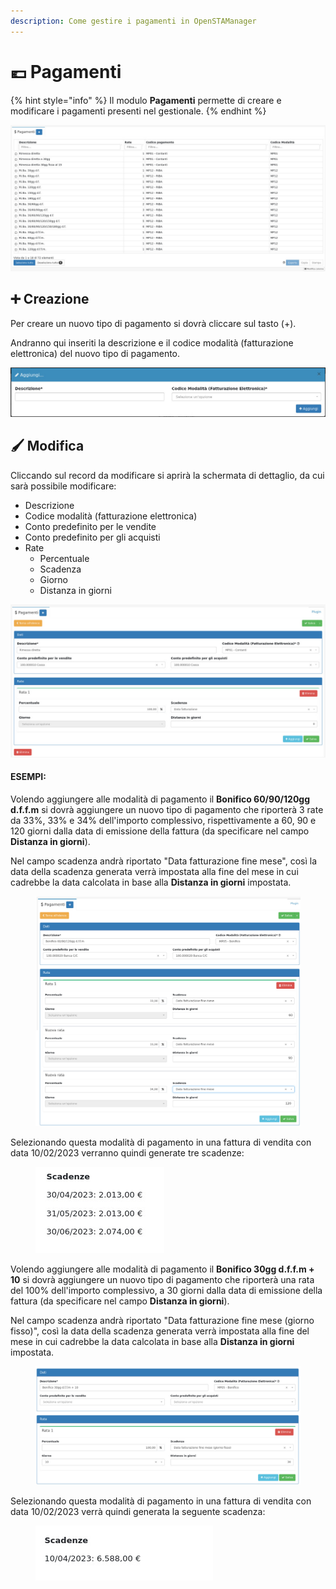 ```yaml
---
description: Come gestire i pagamenti in OpenSTAManager
---
```


# 💶 Pagamenti

{% hint style="info" %}
Il modulo **Pagamenti** permette di creare e modificare i pagamenti presenti nel gestionale.
{% endhint %}

![](<../../../../.gitbook/assets/image (619).png>)

## ➕ Creazione

Per creare un nuovo tipo di pagamento si dovrà cliccare sul tasto (+).

Andranno qui inseriti la descrizione e il codice modalità (fatturazione elettronica) del nuovo tipo di pagamento.

![](<../../../../.gitbook/assets/image (38).png>)

## 🖌️ Modifica

Cliccando sul record da modificare si aprirà la schermata di dettaglio, da cui sarà possibile modificare:

* Descrizione
* Codice modalità (fatturazione elettronica)
* Conto predefinito per le vendite
* Conto predefinito per gli acquisti
* Rate
  * Percentuale
  * Scadenza
  * Giorno
  * Distanza in giorni

![](<../../../../.gitbook/assets/image (544).png>)

#### ESEMPI:

Volendo aggiungere alle modalità di pagamento il **Bonifico 60/90/120gg d.f.f.m** si dovrà aggiungere un nuovo tipo di pagamento che riporterà 3 rate da 33%, 33% e 34% dell'importo complessivo, rispettivamente a 60, 90 e 120 giorni dalla data di emissione della fattura (da specificare nel campo **Distanza in giorni**).

Nel campo scadenza andrà riportato "Data fatturazione fine mese", così la data della scadenza generata verrà impostata alla fine del mese in cui cadrebbe la data calcolata in base alla **Distanza in giorni** impostata.

<figure><img src="../../../../.gitbook/assets/pagamenti (1).png" alt=""><figcaption></figcaption></figure>

Selezionando questa modalità di pagamento in una fattura di vendita con data 10/02/2023  verranno quindi generate tre scadenze:

<figure><img src="../../../../.gitbook/assets/immagine (331).png" alt=""><figcaption></figcaption></figure>

Volendo aggiungere alle modalità di pagamento il **Bonifico 30gg d.f.f.m + 10** si dovrà aggiungere un nuovo tipo di pagamento che riporterà una rata del 100% dell'importo complessivo, a 30 giorni dalla data di emissione della fattura (da specificare nel campo **Distanza in giorni**).

Nel campo scadenza andrà riportato "Data fatturazione fine mese (giorno fisso)", così la data della scadenza generata verrà impostata alla fine del mese in cui cadrebbe la data calcolata in base alla **Distanza in giorni** impostata.

<figure><img src="../../../../.gitbook/assets/immagine (670).png" alt=""><figcaption></figcaption></figure>

Selezionando questa modalità di pagamento in una fattura di vendita con data 10/02/2023 verrà quindi generata la seguente scadenza:

<figure><img src="../../../../.gitbook/assets/immagine (330).png" alt=""><figcaption></figcaption></figure>
